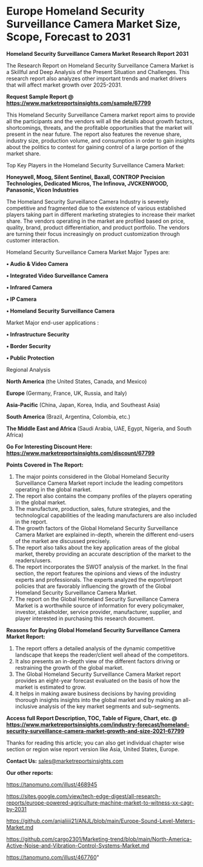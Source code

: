 # Europe Homeland Security Surveillance Camera Market Size, Scope, Forecast to 2031

<strong>Homeland Security Surveillance Camera Market Research Report 2031</strong>

The Research Report on Homeland Security Surveillance Camera Market is a Skillful and Deep Analysis of the Present Situation and Challenges. This research report also analyzes other important trends and market drivers that will affect market growth over 2025-2031.

<strong>Request Sample Report @ <a href=https://www.marketreportsinsights.com/sample/67799>https://www.marketreportsinsights.com/sample/67799</a></strong>

This Homeland Security Surveillance Camera market report aims to provide all the participants and the vendors will all the details about growth factors, shortcomings, threats, and the profitable opportunities that the market will present in the near future. The report also features the revenue share, industry size, production volume, and consumption in order to gain insights about the politics to contest for gaining control of a large portion of the market share.

Top Key Players in the Homeland Security Surveillance Camera Market:

<strong>Honeywell, Moog, Silent Sentinel, Baxall, CONTROP Precision Technologies, Dedicated Micros, The Infinova, JVCKENWOOD, Panasonic, Vicon Industries</strong>

The Homeland Security Surveillance Camera Industry is severely competitive and fragmented due to the existence of various established players taking part in different marketing strategies to increase their market share. The vendors operating in the market are profiled based on price, quality, brand, product differentiation, and product portfolio. The vendors are turning their focus increasingly on product customization through customer interaction.

Homeland Security Surveillance Camera Market Major Types are:

<strong>• Audio & Video Camera

• Integrated Video Surveillance Camera

• Infrared Camera

• IP Camera 

• Homeland Security Surveillance Camera</strong>

Market Major end-user applications :

<strong>• Infrastructure Security

• Border Security

• Public Protection</strong>

Regional Analysis

</u><strong><b>North America</b></strong> (the United States, Canada, and Mexico)

<strong><b>Europe </b></strong>(Germany, France, UK, Russia, and Italy)

<strong><b>Asia-Pacific</b></strong> (China, Japan, Korea, India, and Southeast Asia)

<strong><b>South America</b></strong> (Brazil, Argentina, Colombia, etc.)

<strong><b>The Middle East and Africa</b></strong> (Saudi Arabia, UAE, Egypt, Nigeria, and South Africa)

<strong>Go For Interesting Discount Here: <a href=https://www.marketreportsinsights.com/discount/67799>https://www.marketreportsinsights.com/discount/67799</a></strong>

<strong>Points Covered in The Report:</strong>
<ol>
  <li>The major points considered in the Global Homeland Security Surveillance Camera Market report include the leading competitors operating in the global market.</li>
  <li>The report also contains the company profiles of the players operating in the global market.</li>
  <li>The manufacture, production, sales, future strategies, and the technological capabilities of the leading manufacturers are also included in the report.</li>
  <li>The growth factors of the Global Homeland Security Surveillance Camera Market are explained in-depth, wherein the different end-users of the market are discussed precisely.</li>
  <li>The report also talks about the key application areas of the global market, thereby providing an accurate description of the market to the readers/users.</li>
  <li>The report incorporates the SWOT analysis of the market. In the final section, the report features the opinions and views of the industry experts and professionals. The experts analyzed the export/import policies that are favorably influencing the growth of the Global Homeland Security Surveillance Camera Market.</li>
  <li>The report on the Global Homeland Security Surveillance Camera Market is a worthwhile source of information for every policymaker, investor, stakeholder, service provider, manufacturer, supplier, and player interested in purchasing this research document.</li>
</ol>
<strong>Reasons for Buying Global Homeland Security Surveillance Camera Market Report:</strong>

<ol>
  <li>The report offers a detailed analysis of the dynamic competitive landscape that keeps the reader/client well ahead of the competitors.</li>
  <li>It also presents an in-depth view of the different factors driving or restraining the growth of the global market.</li>
  <li>The Global Homeland Security Surveillance Camera Market report provides an eight-year forecast evaluated on the basis of how the market is estimated to grow.</li>
  <li>It helps in making aware business decisions by having providing thorough insights insights into the global market and by making an all-inclusive analysis of the key market segments and sub-segments.</li>
</ol>
<strong>Access full Report Description, TOC, Table of Figure, Chart, etc. @ <a href=https://www.marketreportsinsights.com/industry-forecast/homeland-security-surveillance-camera-market-growth-and-size-2021-67799>https://www.marketreportsinsights.com/industry-forecast/homeland-security-surveillance-camera-market-growth-and-size-2021-67799</a></strong>


Thanks for reading this article; you can also get individual chapter wise section or region wise report version like Asia, United States, Europe.

<strong>Contact Us:</strong>
sales@marketreportsinsights.com

<strong>Our other reports:</strong>

<a href=https://tanomuno.com/illust/468945>https://tanomuno.com/illust/468945</a>

<a href=https://sites.google.com/view/tech-edge-digest/all-research-reports/europe-powered-agriculture-machine-market-to-witness-xx-cagr-by-2031>https://sites.google.com/view/tech-edge-digest/all-research-reports/europe-powered-agriculture-machine-market-to-witness-xx-cagr-by-2031</a>

<a href=https://github.com/anjaliiii21/ANJL/blob/main/Europe-Sound-Level-Meters-Market.md>https://github.com/anjaliiii21/ANJL/blob/main/Europe-Sound-Level-Meters-Market.md</a>

<a href=https://github.com/cargo2301/Marketing-trend/blob/main/North-America-Active-Noise-and-Vibration-Control-Systems-Market.md>https://github.com/cargo2301/Marketing-trend/blob/main/North-America-Active-Noise-and-Vibration-Control-Systems-Market.md</a>

<a href=https://tanomuno.com/illust/467760>https://tanomuno.com/illust/467760</a>"
